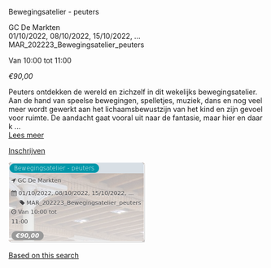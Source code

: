 Bewegingsatelier - peuters

GC De Markten  
01/10/2022, 08/10/2022, 15/10/2022, ... MAR\_202223\_Bewegingsatelier\_peuters  

Van 10:00 tot 11:00

*€90,00*

  

  

Peuters ontdekken de wereld en zichzelf in dit wekelijks bewegingsatelier. Aan de hand van speelse bewegingen, spelletjes, muziek, dans en nog veel meer wordt gewerkt aan het lichaamsbewustzijn van het kind en zijn gevoel voor ruimte. De aandacht gaat vooral uit naar de fantasie, maar hier en daar k ...  
[Lees meer](https://tickets.vgc.be/activity/subscribe/MAR_202223_Bewegingsatelier_peuters)

[Inschrijven](https://tickets.vgc.be/activity/subscribe/MAR_202223_Bewegingsatelier_peuters)

![](80214.png)

[Based on this search](https://tickets.vgc.be/activity/index?&vrijeplaatsen=1&Age%5B%5D=4%2C6&entity=244)
